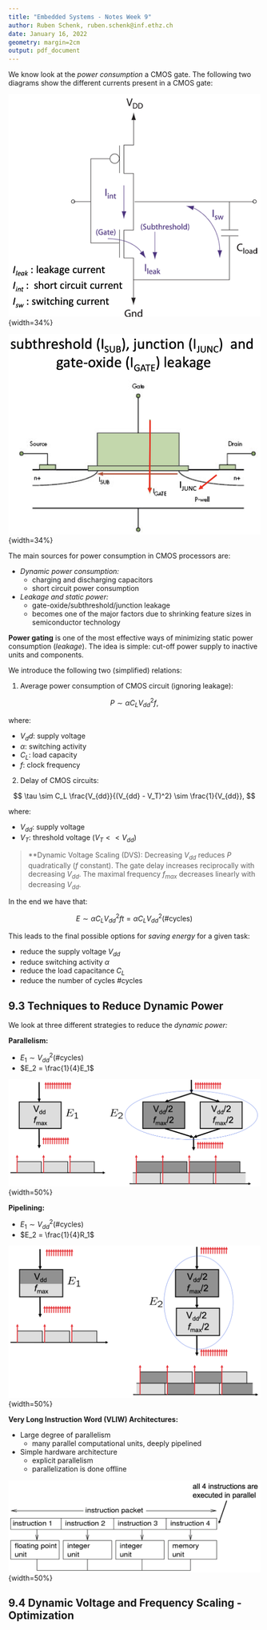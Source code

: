 ```yaml
---
title: "Embedded Systems - Notes Week 9"
author: Ruben Schenk, ruben.schenk@inf.ethz.ch
date: January 16, 2022
geometry: margin=2cm
output: pdf_document
---
```


We know look at the _power consumption_ a CMOS gate. The following two diagrams show the different currents present in a CMOS gate:

![](./Figures/EBDS_Fig9-1.PNG){width=34%}

![](./Figures/EBDS_Fig9-2.PNG){width=34%}

The main sources for power consumption in CMOS processors are:

- _Dynamic power consumption:_
    - charging and discharging capacitors
    - short circuit power consumption
- _Leakage and static power:_
    - gate-oxide/subthreshold/junction leakage
    - becomes one of the major factors due to shrinking feature sizes in semiconductor technology

**Power gating** is one of the most effective ways of minimizing static power consumption (_leakage_). The idea is simple: cut-off power supply to inactive units and components.

We introduce the following two (simplified) relations:

1. Average power consumption of CMOS circuit (ignoring leakage):

$$
P \sim \alpha C_LV^2_{dd}f,
$$

where:

- $V_dd$: supply voltage
- $\alpha$: switching activity
- $C_L$: load capacity
- $f$: clock frequency

2. Delay of CMOS circuits:

$$
\tau \sim C_L \frac{V_{dd}}{(V_{dd} - V_T)^2} \sim \frac{1}{V_{dd}},
$$

where:

- $V_{dd}$: supply voltage
- $V_T$: threshold voltage ($V_T << V_{dd})$

> **Dynamic Voltage Scaling (DVS): Decreasing $V_{dd}$ reduces $P$ quadratically ($f$ constant). The gate delay increases reciprocally with decreasing $V_{dd}$. The maximal frequency $f_{max}$ decreases linearly with decreasing $V_{dd}$.

In the end we have that:

$$
E \sim \alpha C_L V^2_{dd}ft = \alpha C_L V^2_{dd}(\text{\# cycles})
$$

This leads to the final possible options for _saving energy_ for a given task:

- reduce the supply voltage $V_{dd}$
- reduce switching activity $\alpha$
- reduce the load capacitance $C_L$
- reduce the number of cycles $\text{\# cycles}$

## 9.3 Techniques to Reduce Dynamic Power

We look at three different strategies to reduce the _dynamic power:_

**Parallelism:**

- $E_1 \sim V^2_{dd} (\text{\# cycles})$
- $E_2 = \frac{1}{4}E_1$

![](./Figures/EBDS_Fig9-3.PNG){width=50%}

**Pipelining:**

- $E_1 \sim V^2_{dd} (\text{\# cycles})$
- $E_2 = \frac{1}{4}R_1$

![](./Figures/EBDS_Fig9-4.PNG){width=50%}

**Very Long Instruction Word (VLIW) Architectures:**

- Large degree of parallelism
    - many parallel computational units, deeply pipelined
- Simple hardware architecture
    - explicit parallelism
    - parallelization is done offline

![](./Figures/EBDS_Fig9-5.PNG){width=50%}

## 9.4 Dynamic Voltage and Frequency Scaling - Optimization
